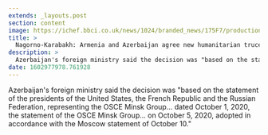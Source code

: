 ```yaml
--- 
extends: _layouts.post 
section: content 
image: https://ichef.bbci.co.uk/news/1024/branded_news/175F7/production/_114953759_mediaitem114953758.jpg 
title: > 
  Nagorno-Karabakh: Armenia and Azerbaijan agree new humanitarian truce 
description: > 
  Azerbaijan's foreign ministry said the decision was "based on the statement of the presidents of the United States, the French Republic and the Russian Federation, representing the OSCE Minsk Group... dated October 1, 2020, the statement of the OSCE Minsk Group... on October 5, 2020, adopted in accordance with the Moscow statement of October 10." 
date: 1602977978.761928 
--- 
```

Azerbaijan's foreign ministry said the decision was "based on the statement of the presidents of the United States, the French Republic and the Russian Federation, representing the OSCE Minsk Group... dated October 1, 2020, the statement of the OSCE Minsk Group... on October 5, 2020, adopted in accordance with the Moscow statement of October 10."